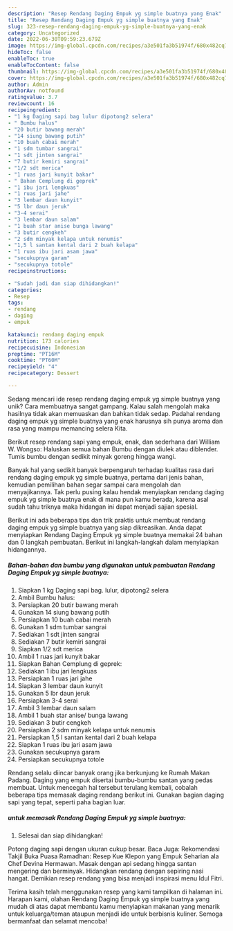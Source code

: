 ```yaml
---
description: "Resep Rendang Daging Empuk yg simple buatnya yang Enak"
title: "Resep Rendang Daging Empuk yg simple buatnya yang Enak"
slug: 323-resep-rendang-daging-empuk-yg-simple-buatnya-yang-enak
category: Uncategorized
date: 2022-06-30T09:59:23.679Z
image: https://img-global.cpcdn.com/recipes/a3e501fa3b51974f/680x482cq70/rendang-daging-empuk-yg-simple-buatnya-foto-resep-utama.jpg
hideToc: false
enableToc: true
enableTocContent: false
thumbnail: https://img-global.cpcdn.com/recipes/a3e501fa3b51974f/680x482cq70/rendang-daging-empuk-yg-simple-buatnya-foto-resep-utama.jpg
cover: https://img-global.cpcdn.com/recipes/a3e501fa3b51974f/680x482cq70/rendang-daging-empuk-yg-simple-buatnya-foto-resep-utama.jpg
author: Admin
authorAv: notfound
ratingvalue: 3.7
reviewcount: 16
recipeingredient:
- "1 kg Daging sapi bag lulur dipotong2 selera"
- " Bumbu halus"
- "20 butir bawang merah"
- "14 siung bawang putih"
- "10 buah cabai merah"
- "1 sdm tumbar sangrai"
- "1 sdt jinten sangrai"
- "7 butir kemiri sangrai"
- "1/2 sdt merica"
- "1 ruas jari kunyit bakar"
- " Bahan Cemplung di geprek"
- "1 ibu jari lengkuas"
- "1 ruas jari jahe"
- "3 lembar daun kunyit"
- "5 lbr daun jeruk"
- "3-4 serai"
- "3 lembar daun salam"
- "1 buah star anise bunga lawang"
- "3 butir cengkeh"
- "2 sdm minyak kelapa untuk nenumis"
- "1,5 l santan kental dari 2 buah kelapa"
- "1 ruas ibu jari asam jawa"
- "secukupnya garam"
- "secukupnya totole"
recipeinstructions:

- "Sudah jadi dan siap dihidangkan!"
categories:
- Resep
tags:
- rendang
- daging
- empuk

katakunci: rendang daging empuk 
nutrition: 173 calories
recipecuisine: Indonesian
preptime: "PT16M"
cooktime: "PT60M"
recipeyield: "4"
recipecategory: Dessert

---
```





Sedang mencari ide resep rendang daging empuk yg simple buatnya yang unik? Cara membuatnya sangat gampang. Kalau salah mengolah maka hasilnya tidak akan memuaskan dan bahkan tidak sedap. Padahal rendang daging empuk yg simple buatnya yang enak harusnya sih punya aroma dan rasa yang mampu memancing selera Kita.





Berikut resep rendang sapi yang empuk, enak, dan sederhana dari William W. Wongso: Haluskan semua bahan Bumbu dengan diulek atau diblender. Tumis bumbu dengan sedikit minyak goreng hingga wangi.

Banyak hal yang sedikit banyak berpengaruh terhadap kualitas rasa dari rendang daging empuk yg simple buatnya, pertama dari jenis bahan, kemudian pemilihan bahan segar sampai cara mengolah dan menyajikannya. Tak perlu pusing kalau hendak menyiapkan rendang daging empuk yg simple buatnya enak di mana pun kamu berada, karena asal sudah tahu triknya maka hidangan ini dapat menjadi sajian spesial.






Berikut ini ada beberapa tips dan trik praktis untuk membuat rendang daging empuk yg simple buatnya yang siap dikreasikan. Anda dapat menyiapkan Rendang Daging Empuk yg simple buatnya memakai 24 bahan dan 0 langkah pembuatan. Berikut ini langkah-langkah dalam menyiapkan hidangannya.

<!--inarticleads1-->

##### Bahan-bahan dan bumbu yang digunakan untuk pembuatan Rendang Daging Empuk yg simple buatnya:

1. Siapkan 1 kg Daging sapi bag. lulur, dipotong2 selera
1. Ambil  Bumbu halus:
1. Persiapkan 20 butir bawang merah
1. Gunakan 14 siung bawang putih
1. Persiapkan 10 buah cabai merah
1. Gunakan 1 sdm tumbar sangrai
1. Sediakan 1 sdt jinten sangrai
1. Sediakan 7 butir kemiri sangrai
1. Siapkan 1/2 sdt merica
1. Ambil 1 ruas jari kunyit bakar
1. Siapkan  Bahan Cemplung di geprek:
1. Sediakan 1 ibu jari lengkuas
1. Persiapkan 1 ruas jari jahe
1. Siapkan 3 lembar daun kunyit
1. Gunakan 5 lbr daun jeruk
1. Persiapkan 3-4 serai
1. Ambil 3 lembar daun salam
1. Ambil 1 buah star anise/ bunga lawang
1. Sediakan 3 butir cengkeh
1. Persiapkan 2 sdm minyak kelapa untuk nenumis
1. Persiapkan 1,5 l santan kental dari 2 buah kelapa
1. Siapkan 1 ruas ibu jari asam jawa
1. Gunakan secukupnya garam
1. Persiapkan secukupnya totole


Rendang selalu diincar banyak orang jika berkunjung ke Rumah Makan Padang. Daging yang empuk disertai bumbu-bumbu santan yang pedas membuat. Untuk mencegah hal tersebut terulang kembali, cobalah beberapa tips memasak daging rendang berikut ini. Gunakan bagian daging sapi yang tepat, seperti paha bagian luar. 

<!--inarticleads2-->

#####  untuk memasak Rendang Daging Empuk yg simple buatnya:


1. Selesai dan siap dihidangkan!

Potong daging sapi dengan ukuran cukup besar. Baca Juga: Rekomendasi Takjil Buka Puasa Ramadhan: Resep Kue Klepon yang Empuk Seharian ala Chef Devina Hermawan. Masak dengan api sedang hingga santan mengering dan berminyak. Hidangkan rendang dengan sepiring nasi hangat. Demikian resep rendang yang bisa menjadi inspirasi menu Idul Fitri. 

Terima kasih telah menggunakan resep yang kami tampilkan di halaman ini. Harapan kami, olahan Rendang Daging Empuk yg simple buatnya yang mudah di atas dapat membantu kamu menyiapkan makanan yang menarik untuk keluarga/teman ataupun menjadi ide untuk berbisnis kuliner. Semoga bermanfaat dan selamat mencoba!
